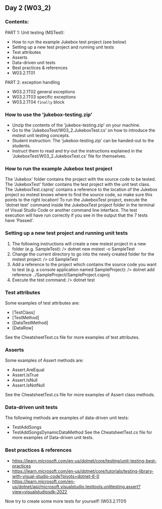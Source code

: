## Day 2 (W03_2)

### Contents:

PART 1: Unit testing (MSTest):
*  How to run the example Jukebox test project (see below)
*  Setting up a new test project and running unit tests
*  Test attributes
*  Asserts
*  Data-driven unit tests
*  Best practices & references
*  W03.2.1T01

PART 2: exception handling
*  W03.2.1T02 general exceptions
*  W03.2.1T03 specific exceptions
*  W03.2.1T04 `finally` block


### How to use the 'jukebox-testing.zip'
* Unzip the contents of the 'jukebox-testing.zip' on your machine.
* Go to the 'JukeboxTest/W03_2.JukeboxTest.cs' on how to introduce the mstest unit testing concepts.
* Student instruction: The 'jukebox-testing.zip' can be handed-out to the students. 
* Instruct them to read and try-out the instructions explained in the 'JukeboxTest/W03_2.JukeboxTest.cs' file for themselves.


### How to run the example Jukebox test project ##
The 'Jukebox' folder contains the project with the source code to be tested. The 'JukeboxTest' folder contains the test project with the unit test class. The 'JukeboxTest.csproj' contains a reference to the location of the Jukebox project so mstest knows where to find the source code, so make sure this points to the right location!
To run the JukeboxTest project, execute the 'dotnet test' command inside the JukeboxTest project folder in the terminal of Visual Studio Code or another command line interface. The test execution will have run correctly if you see in the output that the 7 tests have 'Passed'.

### Setting up a new test project and running unit tests  ##
1. The following instructions will create a new mstest project in a new folder (e.g. SampleTest):
    /> dotnet new mstest -o SampleTest
2. Change the current directory to go into the newly created folder for the mstest project:
    /> cd SampleTest
3. Add a reference to the project which contains the source code you want to test (e.g. a console application named SampleProject):
    /> dotnet add reference ../SampleProject/SampleProject.csproj
4. Execute the test command:
    /> dotnet test

###  Test attributes ##
Some examples of test attributes are:
* [TestClass]
* [TestMethod]
* [DataTestMethod]
* [DataRow]

See the CheatsheetTest.cs file for more examples of test attributes.

### Asserts ## 
Some examples of Assert methods are:
* Assert.AreEqual
* Assert.IsTrue
* Assert.IsNull
* Assert.IsNotNull

See the CheatsheetTest.cs file for more examples of Assert class methods.

### Data-driven unit tests ##
The following methods are examples of data-driven unit tests:
- TestAddSongs
- TestAddSongsDynamicDataMethod
See the CheatsheetTest.cs file for more examples of Data-driven unit tests.

### Best practices & references ##
* https://learn.microsoft.com/en-us/dotnet/core/testing/unit-testing-best-practices
* https://learn.microsoft.com/en-us/dotnet/core/tutorials/testing-library-with-visual-studio-code?pivots=dotnet-6-0
* https://learn.microsoft.com/en-us/dotnet/api/microsoft.visualstudio.testtools.unittesting.assert?view=visualstudiosdk-2022

Now try to create some more tests for yourself! (W03.2.1T01)